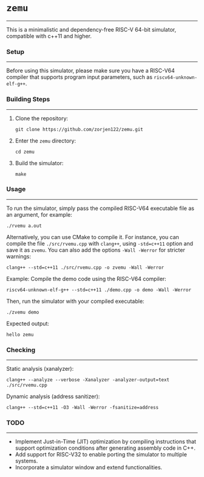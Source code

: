 # `zemu`

------

This is a minimalistic and dependency-free RISC-V 64-bit simulator, compatible with c++11 and higher.

### Setup

------

Before using this simulator, please make sure you have a RISC-V64 compiler that supports program input parameters, such as `riscv64-unknown-elf-g++`.

### Building Steps

------

1. Clone the repository:

   ```
   git clone https://github.com/zorjen122/zemu.git
   ```

2. Enter the `zemu` directory:

   ```
   cd zemu
   ```

3. Build the simulator:

   ```
   make
   ```

### Usage

------

To run the simulator, simply pass the compiled RISC-V64 executable file as an argument, for example:

```
./rvemu a.out
```

Alternatively, you can use CMake to compile it. For instance, you can compile the file `./src/rvemu.cpp` with `clang++`, using `-std=c++11` option and save it as `zvemu`. You can also add the options `-Wall -Werror` for stricter warnings:

```
clang++ --std=c++11 ./src/rvemu.cpp -o zvemu -Wall -Werror
```

Example: Compile the demo code using the RISC-V64 compiler:

```
riscv64-unknown-elf-g++ --std=c++11 ./demo.cpp -o demo -Wall -Werror
```

Then, run the simulator with your compiled executable:

```
./zvemu demo
```

Expected output:

```
hello zemu
```

### Checking

------

Static analysis (xanalyzer):

```
clang++ --analyze --verbose -Xanalyzer -analyzer-output=text ./src/rvemu.cpp
```

Dynamic analysis (address sanitizer):

```
clang++ --std=c++11 -O3 -Wall -Werror -fsanitize=address
```



### TODO

------

- Implement Just-in-Time (JIT) optimization by compiling instructions that support optimization conditions after generating assembly code in C++.
- Add support for RISC-V32 to enable porting the simulator to multiple systems.
- Incorporate a simulator window and extend functionalities.

